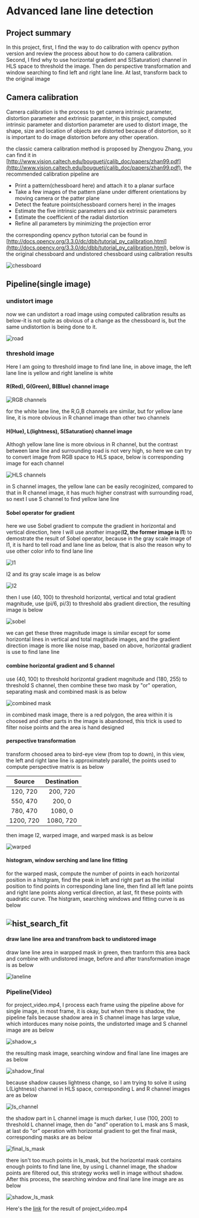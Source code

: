 # Advanced lane line detection

## Project summary
In this project, first, I find the way to do calibration with opencv python version and review the process about how to do camera calibration. Second, I find why to use horizontal gradient and S(Saturation) channel in HLS space to threshold the image. Then do perspective transformation and window searching to find left and right lane line. At last, transform back to the original image


## Camera calibration
Camera calibration is the process to get camera intrinsic parameter, distortion parameter and extrinsic paramter, in this project, computed intrinsic parameter and distortion parameter are used to distort image, the shape, size and location of objects are distorted because of distortion, so it is important to do image distortion before any other operation.

the classic camera calibration method is proposed by Zhengyou Zhang, you can find it in [http://www.vision.caltech.edu/bouguetj/calib_doc/papers/zhan99.pdf](http://www.vision.caltech.edu/bouguetj/calib_doc/papers/zhan99.pdf), the recommended calibration pipeline are 

* Print a pattern(chessboard here) and attach it to a planar surface
* Take a few images of the pattern plane under different orientations by moving camera or the patter plane
* Detect the feature points(chessboard corners here) in the images
* Estimate the five intrinsic parameters and six extrinsic parameters
* Estimate the coefficient of the radial distortion
* Refine all parameters by minimizing the projection error

the corresponding opencv python tutorial can be found in [http://docs.opencv.org/3.3.0/dc/dbb/tutorial_py_calibration.html](http://docs.opencv.org/3.3.0/dc/dbb/tutorial_py_calibration.html), below is the original chessboard and undistored chessboard using calibration results

![chessboard](https://github.com/animebing/CarND-Advanced-Lane-Lines/tree/master/output_images/original_distorted.jpg "Original and Undistorted Chessboard")

## Pipeline(single image)

### undistort image
now we can undistort a road image using computed calibration results as below-it is not quite as obvious of a change as the chessboard is, but the same undistortion is being done to it.

![road](https://github.com/animebing/CarND-Advanced-Lane-Lines/tree/master/output_images/undistort_road.jpg "Original and Undistorted road image")

### threshold image

Here I am going to threshold image to find lane line, in above image, the left lane line is yellow and right laneline is white

#### R(Red), G(Green), B(Blue) channel image

![RGB channels](https://github.com/animebing/CarND-Advanced-Lane-Lines/tree/master/output_images/RGBchannels.jpg "R G B channel images")

for the white lane line, the R,G,B channels are similar, but for yellow lane line, it is more obvious in R channel image than other two channels

#### H(Hue), L(lightness), S(Saturation) channel image

Althogh yellow lane line is more obvious in R channel, but the contrast between lane line and surrounding road is not very high, so here we can try to convert image from RGB space to HLS space, below is corresponding image for each channel

![HLS channels](https://github.com/animebing/CarND-Advanced-Lane-Lines/tree/master/output_images/HLSchannels.jpg "H L S channel images")

in S channel images, the yellow lane can be easily recoginized, compared to that in R channel image, it has much higher constrast with surrounding road, so next I use S channel to find yellow lane line

#### Sobel operator for gradient

here we use Sobel gradient to compute the gradient in horizontal and vertical direction, here I will use another image(**I2, the former image is I1**) to demostrate the result of Sobel operator, because in the gray scale image of I1, it is hard to tell road and lane line as below, that is also the reason why to use other color info to find lane line

![I1](https://github.com/animebing/CarND-Advanced-Lane-Lines/tree/master/output_images/scale_1.jpg "scale image")

I2 and its gray scale image is as below

![I2](https://github.com/animebing/CarND-Advanced-Lane-Lines/tree/master/output_images/scale_2.jpg "scale image")

then I use (40, 100) to threshold horizontal, vertical and total gradient magnitude, use (pi/6, pi/3) to threshold abs gradient direction, the resulting image is below

![sobel](https://github.com/animebing/CarND-Advanced-Lane-Lines/tree/master/output_images/sobel.jpg "sobel image")

we can get these three magnitude image is similar except for some horizontal lines in vertical and total magtitude images, and the gradient direction image is more like noise map, based on above, horizontal gradient is use to find lane line

#### combine horizontal gradient and S channel 
use (40, 100) to threshold horizontal gradient magnitude and (180, 255) to threshold S channel, then combine these two mask by "or" operation, separating mask and combined mask is as below

![combined mask](https://github.com/animebing/CarND-Advanced-Lane-Lines/tree/master/output_images/combined.jpg "combined mask image")

in combined mask image, there is a red polygon, the area within it is choosed and other parts in the image is abandoned, this trick is used to filter noise points and the area is hand designed

#### perspective transformation
transform choosed area to bird-eye view (from top to down), in this view, the left and right lane line is approximately parallel, the points used to compute perspective matrix is as below

| Source        | Destination   | 
|:-------------:|:-------------:| 
| 120, 720      | 200, 720        | 
| 550, 470     | 200, 0      |
| 780, 470      | 1080, 0     |
| 1200, 720      | 1080, 720        |

then image I2, warped image, and warped mask is as below

![warped](https://github.com/animebing/CarND-Advanced-Lane-Lines/tree/master/output_images/warped.jpg "warped image")

#### histogram, window serching and lane line fitting
for the warped mask, compute the number of points in each horizontal position in a histgram, find the peak in left and right part as the initial position to find points in corresponding lane line, then find all left lane points and right lane points along vertical direction, at last, fit these points with quadratic curve. The histgram, searching windows and fitting curve is as below

![hist_search_fit](https://github.com/animebing/CarND-Advanced-Lane-Lines/tree/master/output_images/hist_search_fit.jpg "histogram, searching windows and fitting lane line images")
---
#### draw lane line area and transfrom back to undistored image
draw lane line area in warpped mask in green, then tranform this area back and combine with undistored image, before and after transformation image is as below

![laneline](https://github.com/animebing/CarND-Advanced-Lane-Lines/tree/master/output_images/laneline.jpg "lane line images")

### Pipeline(Video)
for project_video.mp4, I process each frame using the pipeline above for single image, in most frame, it is okay, but when there is shadow, the pipeline fails because shadow area in S channel image has large value, which intorduces many noise points, the undistorted image and S channel image are as below

![shadow_s](https://github.com/animebing/CarND-Advanced-Lane-Lines/tree/master/output_images/shadow_s.jpg "shadow and s channel images")

the resulting mask image, searching window and final lane line images are as below

![shadow_final](https://github.com/animebing/CarND-Advanced-Lane-Lines/tree/master/output_images/shadow_final.jpg)

because shadow causes lightness change, so I am trying to solve it using L(Lightness) channel in HLS space, corresponding L and R channel images are as below

![ls_channel](https://github.com/animebing/CarND-Advanced-Lane-Lines/tree/master/output_images/ls_channel.jpg "Lightness and Saturation channel images")

the shadow part in L channel image is much darker, I use (100, 200) to threshold L channel image, then do "and" operation to L mask ans S mask, at last do "or" operation with horizontal gradient to get the final mask, corresponding masks are as below

![final_ls_mask](https://github.com/animebing/CarND-Advanced-Lane-Lines/tree/master/output_images/final_ls_mask.jpg)

there isn't too much points in ls_mask, but the horizontal mask contains enough points to find lane line, by using L channel image, the shadow points are filtered out, this strategy works well in image without shadow. After this process, the searching window and final lane line image are as below

![shadow_ls_mask](https://github.com/animebing/CarND-Advanced-Lane-Lines/tree/master/output_images/shadow_ls_final.jpg)

Here's the [link](./project_video_color.mp4) for the result of project_video.mp4
